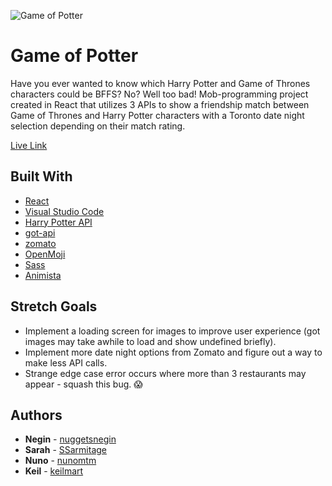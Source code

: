 

![Game of Potter](https://i.imgur.com/RjTsgFJ.jpg)
# Game of Potter
Have you ever wanted to know which Harry Potter and Game of Thrones characters could be BFFS? No? Well too bad! Mob-programming project created in React that utilizes 3 APIs to show a friendship match between Game of Thrones and Harry Potter characters with a Toronto date night selection depending on their match rating.

[Live Link](https://gameofpotter.github.io/GameOfPotter/)

## Built With

* [React](https://github.com/facebook/create-react-app)
* [Visual Studio Code](https://code.visualstudio.com/) 
* [Harry Potter API](https://hp-api.herokuapp.com/)
* [got-api](https://api.got.show/doc/)
* [zomato](https://www.zomato.com/)
* [OpenMoji](https://openmoji.org/)
* [Sass](https://sass-lang.com/)
* [Animista](https://animista.net/)



## Stretch Goals
* Implement a loading screen for images to improve user experience (got images may take awhile to load and show undefined briefly).
* Implement more date night options from Zomato and figure out a way to make less API calls.
* Strange edge case error occurs where more than 3 restaurants may appear - squash this bug. 😱

## Authors

* **Negin** - [nuggetsnegin](https://github.com/nuggetsnegin)
* **Sarah** - [SSarmitage](https://github.com/SSArmitage)
* **Nuno** - [nunomtm](https://github.com/nunomtm)
* **Keil** - [keilmart](https://github.com/keilmart)

